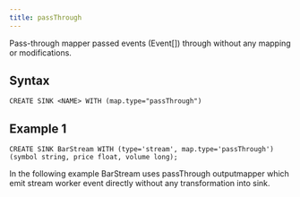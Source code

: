 ```yaml
---
title: passThrough
---
```


Pass-through mapper passed events (Event\[\]) through without any mapping or modifications.

## Syntax

    CREATE SINK <NAME> WITH (map.type="passThrough")

## Example 1

    CREATE SINK BarStream WITH (type='stream', map.type='passThrough') (symbol string, price float, volume long);

In the following example BarStream uses passThrough outputmapper which emit stream worker event directly without any transformation into sink.
